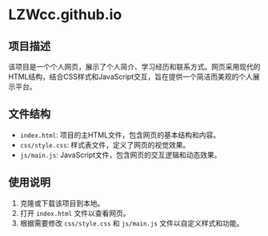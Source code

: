 # LZWcc.github.io

## 项目描述

该项目是一个个人网页，展示了个人简介、学习经历和联系方式。网页采用现代的HTML结构，结合CSS样式和JavaScript交互，旨在提供一个简洁而美观的个人展示平台。

## 文件结构

- `index.html`: 项目的主HTML文件，包含网页的基本结构和内容。
- `css/style.css`: 样式表文件，定义了网页的视觉效果。
- `js/main.js`: JavaScript文件，包含网页的交互逻辑和动态效果。

## 使用说明

1. 克隆或下载该项目到本地。
2. 打开 `index.html` 文件以查看网页。
3. 根据需要修改 `css/style.css` 和 `js/main.js` 文件以自定义样式和功能。
